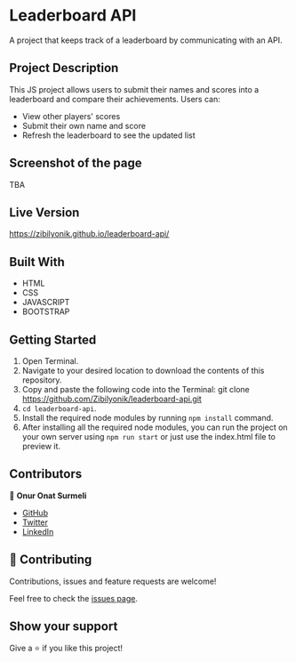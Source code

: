 # Leaderboard API
A project that keeps track of a leaderboard by communicating with an API.




## Project Description
This JS project allows users to submit their names and scores into a leaderboard and compare their achievements.
Users can:
- View other players' scores
- Submit their own name and score
- Refresh the leaderboard to see the updated list



## Screenshot of the page
TBA


## Live Version
https://zibilyonik.github.io/leaderboard-api/

## Built With

- HTML
- CSS
- JAVASCRIPT
- BOOTSTRAP


## Getting Started

1. Open Terminal.
2. Navigate to your desired location to download the contents of this repository.
3. Copy and paste the following code into the Terminal: git clone https://github.com/Zibilyonik/leaderboard-api.git
4. ```cd leaderboard-api```.
5. Install the required node modules by running `npm install` command.
6. After installing all the required node modules, you can run the project on your own server using `npm run start` or just use the index.html file to preview it.


## Contributors

👤 **Onur Onat Surmeli**

- [GitHub](https://github.com/Zibilyonik)
- [Twitter](https://twitter.com/OnurSurmeli2)
- [LinkedIn](https://www.linkedin.com/in/onuronatsurmeli/)


## 🤝 Contributing

Contributions, issues and feature requests are welcome!

Feel free to check the [issues page](issues/).

## Show your support

Give a ⭐️ if you like this project!

